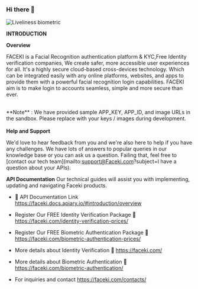 ### Hi there 👋
<img src="https://faceki.com/wp-content/uploads/2017/08/fk_footer.jpg" alt="Liveliness biometric">

**INTRODUCTION**

**Overview**

FACEKI is a Facial Recognition authentication platform & KYC,Free Identity verification companies, We create safer, more accessible user experiences for all. It's a highly secure cloud-based cross-devices technology. Which can be integrated easily with any online platforms, websites, and apps to provide them with a powerful facial recognition login capabilities. FACEKI aim is to make login to accounts seamless, simple and more secure than ever.

 <br>
**Note** : We have provided sample APP_KEY, APP_ID, and image URLs in the sandbox. Please replace with your keys / images during development.
<br>
 
 <br>
<b>Help and Support</b>

 We'd love to hear feedback from you and we're also here to help if you have any challenges. We have lots of answers to popular queries in our knowledge base or you can ask us a question. Failing that, feel free to [contact our tech team](mailto:support@Faceki.com?subject=I have a question about your APIs).
 <br>

**API Documentation** Our technical guides will assist you with implementing, updating and navigating Faceki products.
- 🔗 API Documentation Link https://faceki.docs.apiary.io/#introduction/overview

- Register Our FREE Identity Verification Package 🔗  https://faceki.com/identity-verification-prices/
- Register Our FREE Biometric Authentication Package 🔗   https://faceki.com/biometric-authentication-prices/

- More details about Identity Verification 🔗 https://faceki.com/
- More details about Biometric Authentication 🔗  https://faceki.com/biometric-authentication/
- For inquiries and contact https://faceki.com/contacts/ 




